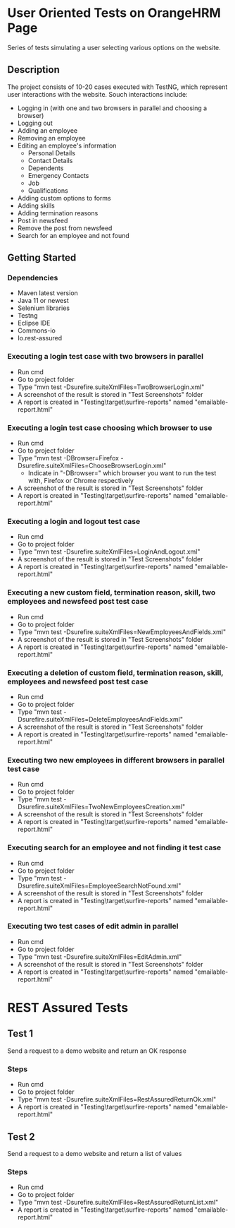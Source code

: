 # User Oriented Tests on OrangeHRM Page

Series of tests simulating a user selecting various options on the website.

## Description

The project consists of 10-20 cases executed with TestNG, which represent user interactions with the website. Souch interactions include:

* Logging in (with one and two browsers in parallel and choosing a browser)
* Logging out
* Adding an employee
* Removing an employee
* Editing an employee's information
    * Personal Details
    * Contact Details
    * Dependents
    * Emergency Contacts
    * Job
    * Qualifications
* Adding custom options to forms
* Adding skills
* Adding termination reasons
* Post in newsfeed
* Remove the post from newsfeed
* Search for an employee and not found

## Getting Started

### Dependencies

* Maven latest version
* Java 11 or newest
* Selenium libraries
* Testng
* Eclipse IDE
* Commons-io
* Io.rest-assured

### Executing a login test case with two browsers in parallel

* Run cmd
* Go to project folder
* Type "mvn test -Dsurefire.suiteXmlFiles=TwoBrowserLogin.xml"
* A screenshot of the result is stored in "Test Screenshots" folder
* A report is created in "Testing\target\surfire-reports" named "emailable-report.html"

### Executing a login test case choosing which browser to use

* Run cmd
* Go to project folder
* Type "mvn test -DBrowser=Firefox -Dsurefire.suiteXmlFiles=ChooseBrowserLogin.xml"
    * Indicate in "-DBrowser=" which browser you want to run the test with, Firefox or Chrome respectively
* A screenshot of the result is stored in "Test Screenshots" folder
* A report is created in "Testing\target\surfire-reports" named "emailable-report.html"

### Executing a login and logout test case

* Run cmd
* Go to project folder
* Type "mvn test -Dsurefire.suiteXmlFiles=LoginAndLogout.xml"
* A screenshot of the result is stored in "Test Screenshots" folder
* A report is created in "Testing\target\surfire-reports" named "emailable-report.html"

### Executing a new custom field, termination reason, skill, two employees and newsfeed post test case

* Run cmd
* Go to project folder
* Type "mvn test -Dsurefire.suiteXmlFiles=NewEmployeesAndFields.xml"
* A screenshot of the result is stored in "Test Screenshots" folder
* A report is created in "Testing\target\surfire-reports" named "emailable-report.html"

### Executing a deletion of custom field, termination reason, skill, employees and newsfeed post test case

* Run cmd
* Go to project folder
* Type "mvn test -Dsurefire.suiteXmlFiles=DeleteEmployeesAndFields.xml"
* A screenshot of the result is stored in "Test Screenshots" folder
* A report is created in "Testing\target\surfire-reports" named "emailable-report.html"

### Executing two new employees in different browsers in parallel test case

* Run cmd
* Go to project folder
* Type "mvn test -Dsurefire.suiteXmlFiles=TwoNewEmployeesCreation.xml"
* A screenshot of the result is stored in "Test Screenshots" folder
* A report is created in "Testing\target\surfire-reports" named "emailable-report.html"

### Executing search for an employee and not finding it test case

* Run cmd
* Go to project folder
* Type "mvn test -Dsurefire.suiteXmlFiles=EmployeeSearchNotFound.xml"
* A screenshot of the result is stored in "Test Screenshots" folder
* A report is created in "Testing\target\surfire-reports" named "emailable-report.html"

### Executing two test cases of edit admin in parallel

* Run cmd
* Go to project folder
* Type "mvn test -Dsurefire.suiteXmlFiles=EditAdmin.xml"
* A screenshot of the result is stored in "Test Screenshots" folder
* A report is created in "Testing\target\surfire-reports" named "emailable-report.html"

# REST Assured Tests

## Test 1

Send a request to a demo website and return an OK response

### Steps

* Run cmd
* Go to project folder
* Type "mvn test -Dsurefire.suiteXmlFiles=RestAssuredReturnOk.xml"
* A report is created in "Testing\target\surfire-reports" named "emailable-report.html"

## Test 2

Send a request to a demo website and return a list of values

### Steps

* Run cmd
* Go to project folder
* Type "mvn test -Dsurefire.suiteXmlFiles=RestAssuredReturnList.xml"
* A report is created in "Testing\target\surfire-reports" named "emailable-report.html"

